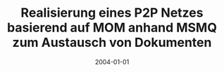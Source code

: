 ---
abstract: ''
authors:
- Boban Pantic
date: '2004-01-01'
featured: false
links:
- name: Publik
  url: https://publik.tuwien.ac.at/showentry.php?ID=138835&lang=2
publication_types:
- '7'
publishDate: '2004-01-01'
title: Realisierung eines P2P Netzes basierend auf MOM anhand MSMQ zum Austausch von
  Dokumenten
url_pdf: ''
---